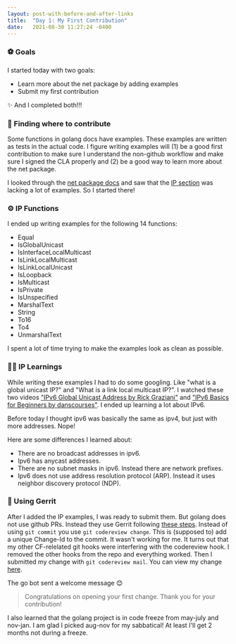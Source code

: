 ```yaml
---
layout: post-with-before-and-after-links
title:  "Day 1: My First Contribution"
date:   2021-08-30 11:27:24 -0400
---
```


### ⚽ Goals
I started today with two goals:
* Learn more about the net package by adding examples
* Submit my first contribution

✨ And I completed both!!!


### 🔎 Finding where to contribute
Some functions in golang docs have examples. These examples are written as tests
in the actual code. I figure writing examples will (1) be a good first contribution
to make sure I understand the non-github workflow and make sure I signed the CLA
properly and (2) be a good way to learn more about the net package.

I looked through the [net package docs](https://pkg.go.dev/net) and saw that the
[IP section](https://pkg.go.dev/net#IP) was lacking a lot of examples. So I
started there!
 
### ⚙️ IP Functions
I ended up writing examples for the following 14 functions:
* Equal
* IsGlobalUnicast
* IsInterfaceLocalMulticast
* IsLinkLocalMulticast
* IsLinkLocalUnicast
* IsLoopback
* IsMulticast
* IsPrivate
* IsUnspecified
* MarshalText
* String
* To16
* To4
* UnmarshalText

I spent a lot of time trying to make the examples look as clean as possible.

### 👩‍💻 IP Learnings
While writing these examples I had to do some googling. Like "what is a global
unicast IP?" and "What is a link local multicast IP?". I watched these two
videos ["IPv6 Global Unicast Address by Rick
Graziani"](https://www.youtube.com/watch?v=ASdAFd7MkIU&ab_channel=RickGraziani)
and ["IPv6 Basics for Beginners by
danscourses"](https://www.youtube.com/watch?v=z7Al3P8ShM8&ab_channel=danscourses).
I ended up learning a lot about IPv6.

Before today I thought ipv6 was basically the same as ipv4, but just with more
addresses. Nope!

Here are some differences I learned about:
* There are no broadcast addresses in ipv6.
* Ipv6 has anycast addresses.
* There are no subnet masks in ipv6. Instead there are network prefixes.
* Ipv6 does not use address resolution protocol (ARP). Instead it uses neighbor
  discovery protocol (NDP).

### 📩 Using Gerrit
After I added the IP examples, I was ready to submit them. But golang does not
use github PRs. Instead they use Gerrit following [these
steps](https://golang.org/doc/contribute).  Instead of using `git commit` you
use `git codereview change`. This is (supposed to) add a unique Change-Id to the
commit. It wasn't working for me. It turns out that my other CF-relelated git
hooks were interfering with the codereview hook.  I removed the other hooks from
the repo and everything worked. Then I submitted my change with `git codereview
mail`. You can view my change [here](https://go-review.googlesource.com/c/go/+/346289).

The go bot sent a welcome message 😊
> Congratulations on opening your first change. Thank you for your contribution!

I also learned that the golang project is in code freeze from may-july and
nov-jan. I am glad I picked aug-nov for my sabbatical! At least I'll get 2
months not during a freeze.
